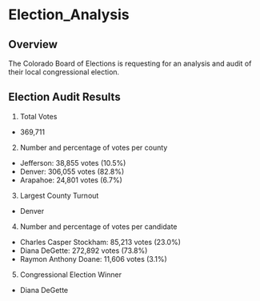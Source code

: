 # Election_Analysis

## Overview

The Colorado Board of Elections is requesting for an analysis and audit of their local congressional election.

## Election Audit Results

1. Total Votes
  - 369,711
2. Number and percentage of votes per county
  - Jefferson: 38,855 votes (10.5%)
  - Denver: 306,055 votes (82.8%)
  - Arapahoe: 24,801 votes (6.7%)
3. Largest County Turnout
  - Denver
4. Number and percentage of votes per candidate
  - Charles Casper Stockham: 85,213 votes (23.0%)
  - Diana DeGette: 272,892 votes (73.8%)
  - Raymon Anthony Doane: 11,606 votes (3.1%)
5. Congressional Election Winner
  - Diana DeGette


